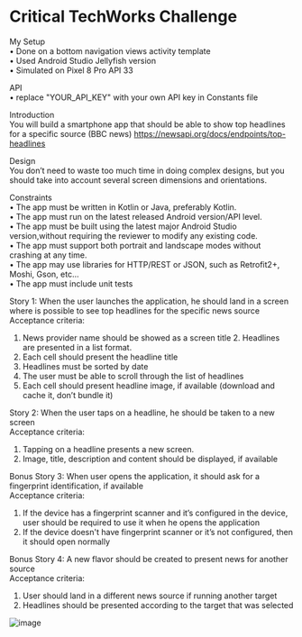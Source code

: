 # Critical TechWorks Challenge

My Setup  
• Done on a bottom navigation views activity template  
• Used Android Studio Jellyfish version  
• Simulated on Pixel 8 Pro API 33

API  
• replace "YOUR_API_KEY" with your own API key in Constants file

Introduction  
You will build a smartphone app that should be able to show top headlines for a specific source (BBC news)
https://newsapi.org/docs/endpoints/top-headlines

Design  
You don’t need to waste too much time in doing complex designs, but you should take into account several screen dimensions and orientations.

Constraints  
• The app must be written in Kotlin or Java, preferably Kotlin.  
• The app must run on the latest released Android version/API level.  
• The app must be built using the latest major Android Studio version,without requiring the reviewer to modify any existing code.  
• The app must support both portrait and landscape modes without crashing at any time.  
• The app may use libraries for HTTP/REST or JSON, such as Retrofit2+, Moshi, Gson, etc...  
• The app must include unit tests  

Story 1: When the user launches the application, he should land in a screen where is possible to see top headlines for the specific news source  
Acceptance criteria:
1. News provider name should be showed as a screen title 2. Headlines are presented in a list format.
2. Each cell should present the headline title
3. Headlines must be sorted by date
4. The user must be able to scroll through the list of headlines
5. Each cell should present headline image, if available (download and cache it, don’t bundle it)

Story 2: When the user taps on a headline, he should be taken to a new screen  
Acceptance criteria:
1. Tapping on a headline presents a new screen.
2. Image, title, description and content should be displayed, if available

Bonus Story 3: When user opens the application, it should ask for a fingerprint identification, if available  
Acceptance criteria:
1. If the device has a fingerprint scanner and it’s configured in the device, user should be required to use it when he opens the application
2. If the device doesn't have fingerprint scanner or it’s not configured, then it should open normally

Bonus Story 4: A new flavor should be created to present news for another source  
Acceptance criteria:
1. User should land in a different news source if running another target
2. Headlines should be presented according to the target that was selected



![image](https://github.com/franciscovidalsantos/CriticalTechWorksChallenge/assets/65774935/65babba4-143f-4b04-b2b6-b91df94b2442)

